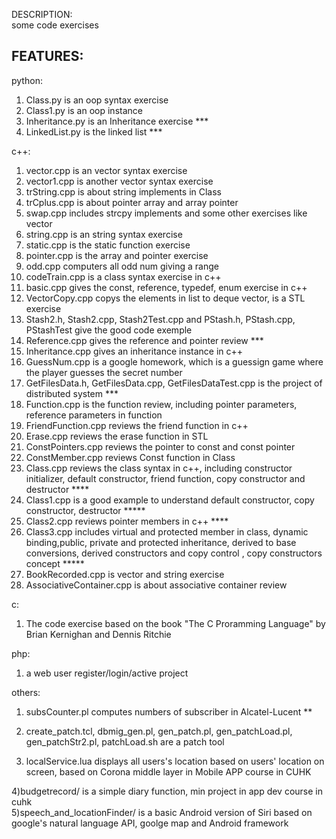 DESCRIPTION:  
some code exercises  

FEATURES:  
---------------------
python:  
1) Class.py is an oop syntax exercise  
2) Class1.py is an oop instance  
3) Inheritance.py is an Inheritance exercise  ***  
4) LinkedList.py is the linked list  ***  

c++:  
1) vector.cpp is an vector syntax exercise  
2) vector1.cpp is another vector syntax exercise  
3) trString.cpp is about string implements in Class  
4) trCplus.cpp is about pointer array and array pointer  
5) swap.cpp includes strcpy implements and some other exercises like vector  
6) string.cpp is an string syntax exercise  
7) static.cpp is the static function exercise  
8) pointer.cpp is the array and pointer exercise  
9) odd.cpp computers all odd num giving a range  
10) codeTrain.cpp is a class syntax exercise in c++  
11) basic.cpp gives the const, reference, typedef, enum exercise in c++  
12) VectorCopy.cpp copys the elements in list to deque vector, is a STL exercise  
13) Stash2.h, Stash2.cpp, Stash2Test.cpp and PStash.h, PStash.cpp, PStashTest give the good code exemple  
14) Reference.cpp gives the reference and pointer review  ***  
15) Inheritance.cpp gives an inheritance instance in c++  
16) GuessNum.cpp is a google homework, which is a guessign game where the player guesses the secret number  
17) GetFilesData.h, GetFilesData.cpp, GetFilesDataTest.cpp is the project of distributed system   ***  
18) Function.cpp is the function review, including pointer parameters, reference parameters in function  
19) FriendFunction.cpp reviews the friend function in c++  
20) Erase.cpp reviews the erase function in STL  
21) ConstPointers.cpp reviews the pointer to const and const pointer  
22) ConstMember.cpp reviews Const function in Class  
23) Class.cpp reviews the class syntax in c++, including constructor initializer, default constructor, friend function,
copy constructor and destructor  ****  
24) Class1.cpp is a good example to understand default constructor, copy constructor, destructor  *****  
25) Class2.cpp reviews pointer members in c++   ****  
26) Class3.cpp includes virtual and protected member in class, dynamic binding,public, private and protected
inheritance, derived to base conversions, derived constructors and copy control , copy constructors concept   *****  
27) BookRecorded.cpp is vector and string exercise  
28) AssociativeContainer.cpp is about associative container review   

c:  
1) The code exercise based on the book "The C Proramming Language" by Brian Kernighan and Dennis Ritchie  


php:  
1) a web user register/login/active project  

others:  
1) subsCounter.pl computes numbers of subscriber in Alcatel-Lucent **  
2) create_patch.tcl, dbmig_gen.pl, gen_patch.pl, gen_patchLoad.pl, gen_patchStr2.pl, patchLoad.sh are a patch tool  

3) localService.lua displays all users's location based on users' location on screen, based on Corona middle layer in
Mobile APP course in CUHK  

4)budgetrecord/ is a simple diary function, min project in app dev course in cuhk  
5)speech_and_locationFinder/ is a basic Android version of Siri based on google's natural language API, goolge map and
Android framework  
